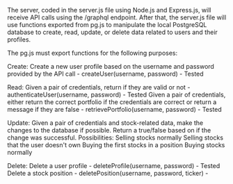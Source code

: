 The server, coded in the server.js file using Node.js and Express.js, will receive API calls using the /graphql endpoint. 
After that, the server.js file will use functions exported from pg.js to manipulate the local PostgreSQL database to create, read, update, or delete data related to users and their profiles.

The pg.js must export functions for the following purposes:

Create:
    Create a new user profile based on the username and password provided by the API call - createUser(username, password) - Tested

Read:
    Given a pair of credentials, return if they are valid or not - authenticateUser(username, password) - Tested 
    Given a pair of credentials, either return the correct portfolio if the credentials are correct or return a message if they are false - retrievePortfolio(username, password) - Tested


Update:
    Given a pair of credentials and stock-related data, make the changes to the database if possible. Return a true/false based on if the change was successful. 
    Possibilities: 
        Selling stocks normally 
        Selling stocks that the user doesn't own
        Buying the first stocks in a position
        Buying stocks normally 




Delete:
    Delete a user profile - deleteProfile(username, password) - Tested
    Delete a stock position - deletePosition(username, password, ticker) - 


